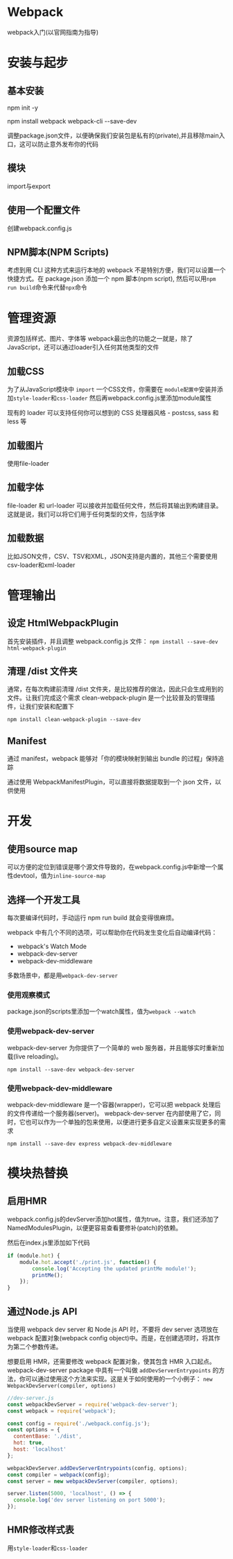 # Webpack
webpack入门(以官网指南为指导)

# 安装与起步
## 基本安装
npm init -y

npm install webpack webpack-cli --save-dev

调整package.json文件，以便确保我们安装包是私有的(private),并且移除main入口，这可以防止意外发布你的代码
## 模块
import与export
## 使用一个配置文件
创建webpack.config.js
## NPM脚本(NPM Scripts)
考虑到用 CLI 这种方式来运行本地的 webpack 不是特别方便，我们可以设置一个快捷方式。在 package.json 添加一个 npm 脚本(npm script),
然后可以用`npm run build`命令来代替`npx`命令



# 管理资源
资源包括样式、图片、字体等
webpack最出色的功能之一就是，除了JavaScript，还可以通过loader引入任何其他类型的文件
## 加载CSS
为了从JavaScript模块中 `import` 一个CSS文件，你需要在 `module配置中`安装并添加`style-loader`和`css-loader`
然后再webpack.config.js里添加module属性

现有的 loader 可以支持任何你可以想到的 CSS 处理器风格 - postcss, sass 和 less 等

## 加载图片
使用file-loader

## 加载字体
file-loader 和 url-loader 可以接收并加载任何文件，然后将其输出到构建目录。这就是说，我们可以将它们用于任何类型的文件，包括字体

## 加载数据
比如JSON文件，CSV、TSV和XML，JSON支持是内置的，其他三个需要使用csv-loader和xml-loader



# 管理输出
## 设定 HtmlWebpackPlugin
首先安装插件，并且调整 webpack.config.js 文件：
`npm install --save-dev html-webpack-plugin`

## 清理 /dist 文件夹
通常，在每次构建前清理 /dist 文件夹，是比较推荐的做法，因此只会生成用到的文件。让我们完成这个需求
clean-webpack-plugin 是一个比较普及的管理插件，让我们安装和配置下

`npm install clean-webpack-plugin --save-dev`

## Manifest
通过 manifest，webpack 能够对「你的模块映射到输出 bundle 的过程」保持追踪

通过使用 WebpackManifestPlugin，可以直接将数据提取到一个 json 文件，以供使用



# 开发
## 使用source map
可以方便的定位到错误是哪个源文件导致的，在webpack.config.js中新增一个属性devtool，值为`inline-source-map`

## 选择一个开发工具
每次要编译代码时，手动运行 npm run build 就会变得很麻烦。

webpack 中有几个不同的选项，可以帮助你在代码发生变化后自动编译代码：
* webpack's Watch Mode
* webpack-dev-server
* webpack-dev-middleware

多数场景中，都是用`webpack-dev-server`

### 使用观察模式
package.json的scripts里添加一个watch属性，值为`webpack --watch`
### 使用webpack-dev-server
webpack-dev-server 为你提供了一个简单的 web 服务器，并且能够实时重新加载(live reloading)。

`npm install --save-dev webpack-dev-server`

### 使用webpack-dev-middleware
webpack-dev-middleware 是一个容器(wrapper)，它可以把 webpack 处理后的文件传递给一个服务器(server)。 webpack-dev-server 在内部使用了它，同时，它也可以作为一个单独的包来使用，以便进行更多自定义设置来实现更多的需求

`npm install --save-dev express webpack-dev-middleware`

# 模块热替换
## 启用HMR
webpack.config.js的devServer添加hot属性，值为true。注意，我们还添加了NamedModulesPlugin，以便更容易查看要修补(patch)的依赖。

然后在index.js里添加如下代码
``` JavaScript
if (module.hot) {
    module.hot.accept('./print.js', function() {
        console.log('Accepting the updated printMe module!');
        printMe();
    });
}
```
## 通过Node.js API
当使用 webpack dev server 和 Node.js API 时，不要将 dev server 选项放在 webpack 配置对象(webpack config object)中。而是，在创建选项时，将其作为第二个参数传递。

想要启用 HMR，还需要修改 webpack 配置对象，使其包含 HMR 入口起点。webpack-dev-server package 中具有一个叫做 `addDevServerEntrypoints` 的方法，你可以通过使用这个方法来实现。这是关于如何使用的一个小例子：
`new WebpackDevServer(compiler, options)`
``` JavaScript
//dev-server.js
const webpackDevServer = require('webpack-dev-server');
const webpack = require('webpack');

const config = require('./webpack.config.js');
const options = {
  contentBase: './dist',
  hot: true,
  host: 'localhost'
};

webpackDevServer.addDevServerEntrypoints(config, options);
const compiler = webpack(config);
const server = new webpackDevServer(compiler, options);

server.listen(5000, 'localhost', () => {
  console.log('dev server listening on port 5000');
});
```
## HMR修改样式表
用`style-loader`和`css-loader`